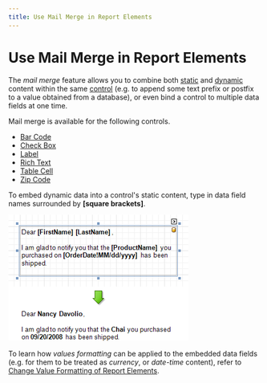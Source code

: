 ```yaml
---
title: Use Mail Merge in Report Elements
---
```

# Use Mail Merge in Report Elements
The _mail merge_ feature allows you to combine both [static](add-or-modify-static-information-in-your-report.md) and [dynamic](displaying-values-from-a-database-(binding-report-elements-to-data).md) content within the same [control](../report-designer-reference/report-controls.md) (e.g. to append some text prefix or postfix to a value obtained from a database), or even bind a control to multiple data fields at one time.

Mail merge is available for the following controls.
* [Bar Code](../report-designer-reference/report-controls/bar-code.md)
* [Check Box](../report-designer-reference/report-controls/check-box.md)
* [Label](../report-designer-reference/report-controls/label.md)
* [Rich Text](../report-designer-reference/report-controls/rich-text.md)
* [Table Cell](../report-designer-reference/report-controls/table-cell.md)
* [Zip Code](../report-designer-reference/report-controls/zip-code.md)

To embed dynamic data into a control's static content, type in data field names surrounded by **[**square brackets**]**.

![RD_Controls_Label_MailMerge](../../../../images/img8442.png)

To learn how _values formatting_ can be applied to the embedded data fields (e.g. for them to be treated as _currency_, or _date-time_ content), refer to [Change Value Formatting of Report Elements](change-value-formatting-of-report-elements.md).